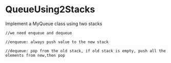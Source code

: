 # QueueUsing2Stacks
Implement a MyQueue class using two stacks

	//we need enqueue and dequeue

	//enqueue: always push value to the new stack

	//dequeue: pop from the old stack, if old stack is empty, push all the elements from new,then pop 
